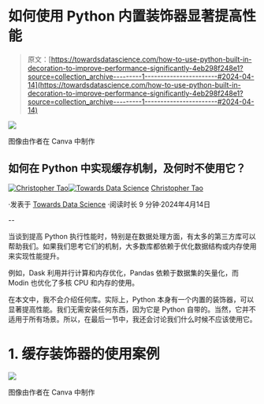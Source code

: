 # 如何使用 Python 内置装饰器显著提高性能

> 原文：[https://towardsdatascience.com/how-to-use-python-built-in-decoration-to-improve-performance-significantly-4eb298f248e1?source=collection_archive---------1-----------------------#2024-04-14](https://towardsdatascience.com/how-to-use-python-built-in-decoration-to-improve-performance-significantly-4eb298f248e1?source=collection_archive---------1-----------------------#2024-04-14)

![](../Images/acf931a3f073533c8b63abe39f1ca11f.png)

图像由作者在 Canva 中制作

## 如何在 Python 中实现缓存机制，及何时不使用它？

[](https://christophertao.medium.com/?source=post_page---byline--4eb298f248e1--------------------------------)[![Christopher Tao](../Images/bea1e3c81cc62eb28bdba9275d6b326f.png)](https://christophertao.medium.com/?source=post_page---byline--4eb298f248e1--------------------------------)[](https://towardsdatascience.com/?source=post_page---byline--4eb298f248e1--------------------------------)[![Towards Data Science](../Images/a6ff2676ffcc0c7aad8aaf1d79379785.png)](https://towardsdatascience.com/?source=post_page---byline--4eb298f248e1--------------------------------) [Christopher Tao](https://christophertao.medium.com/?source=post_page---byline--4eb298f248e1--------------------------------)

·发表于 [Towards Data Science](https://towardsdatascience.com/?source=post_page---byline--4eb298f248e1--------------------------------) ·阅读时长 9 分钟·2024年4月14日

--

当谈到提高 Python 执行性能时，特别是在数据处理方面，有太多的第三方库可以帮助我们。如果我们思考它们的机制，大多数库都依赖于优化数据结构或内存使用来实现性能提升。

例如，Dask 利用并行计算和内存优化，Pandas 依赖于数据集的矢量化，而 Modin 也优化了多核 CPU 和内存的使用。

在本文中，我不会介绍任何库。实际上，Python 本身有一个内置的装饰器，可以显著提高性能。我们无需安装任何东西，因为它是 Python 自带的。当然，它并不适用于所有场景。所以，在最后一节中，我还会讨论我们什么时候不应该使用它。

# 1\. 缓存装饰器的使用案例

![](../Images/8637bc8266d041917341faae6dbc628a.png)

图像由作者在 Canva 中制作
